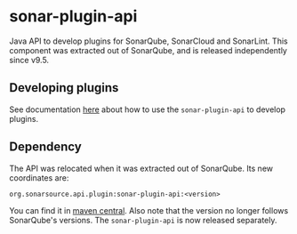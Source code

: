 # sonar-plugin-api
Java API to develop plugins for SonarQube, SonarCloud and SonarLint.
This component was extracted out of SonarQube, and is released independently since v9.5.

## Developing plugins
See documentation [here](https://docs.sonarqube.org/latest/extend/developing-plugin/) about how to use the `sonar-plugin-api` to develop plugins.

## Dependency
The API was relocated when it was extracted out of SonarQube. Its new coordinates are:
```
org.sonarsource.api.plugin:sonar-plugin-api:<version>
```
You can find it in [maven central](https://mvnrepository.com/artifact/org.sonarsource.api.plugin/sonar-plugin-api).
Also note that the version no longer follows SonarQube's versions. The `sonar-plugin-api` is now released separately.

